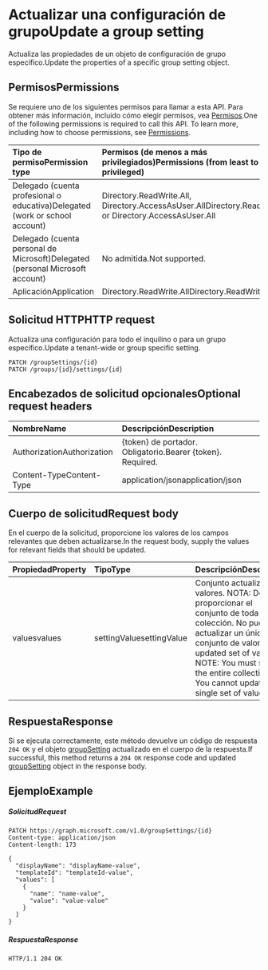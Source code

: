 # <a name="update-a-group-setting"></a><span data-ttu-id="07a48-101">Actualizar una configuración de grupo</span><span class="sxs-lookup"><span data-stu-id="07a48-101">Update a group setting</span></span>

<span data-ttu-id="07a48-102">Actualiza las propiedades de un objeto de configuración de grupo específico.</span><span class="sxs-lookup"><span data-stu-id="07a48-102">Update the properties of a specific group setting object.</span></span>

## <a name="permissions"></a><span data-ttu-id="07a48-103">Permisos</span><span class="sxs-lookup"><span data-stu-id="07a48-103">Permissions</span></span>

<span data-ttu-id="07a48-p101">Se requiere uno de los siguientes permisos para llamar a esta API. Para obtener más información, incluido cómo elegir permisos, vea [Permisos](../../../concepts/permissions_reference.md).</span><span class="sxs-lookup"><span data-stu-id="07a48-p101">One of the following permissions is required to call this API. To learn more, including how to choose permissions, see [Permissions](../../../concepts/permissions_reference.md).</span></span>


|<span data-ttu-id="07a48-106">Tipo de permiso</span><span class="sxs-lookup"><span data-stu-id="07a48-106">Permission type</span></span>      | <span data-ttu-id="07a48-107">Permisos (de menos a más privilegiados)</span><span class="sxs-lookup"><span data-stu-id="07a48-107">Permissions (from least to most privileged)</span></span>              |
|:--------------------|:---------------------------------------------------------|
|<span data-ttu-id="07a48-108">Delegado (cuenta profesional o educativa)</span><span class="sxs-lookup"><span data-stu-id="07a48-108">Delegated (work or school account)</span></span> | <span data-ttu-id="07a48-109">Directory.ReadWrite.All, Directory.AccessAsUser.All</span><span class="sxs-lookup"><span data-stu-id="07a48-109">Directory.ReadWrite.All or Directory.AccessAsUser.All</span></span>    |
|<span data-ttu-id="07a48-110">Delegado (cuenta personal de Microsoft)</span><span class="sxs-lookup"><span data-stu-id="07a48-110">Delegated (personal Microsoft account)</span></span> | <span data-ttu-id="07a48-111">No admitida.</span><span class="sxs-lookup"><span data-stu-id="07a48-111">Not supported.</span></span>    |
|<span data-ttu-id="07a48-112">Aplicación</span><span class="sxs-lookup"><span data-stu-id="07a48-112">Application</span></span> | <span data-ttu-id="07a48-113">Directory.ReadWrite.All</span><span class="sxs-lookup"><span data-stu-id="07a48-113">Directory.ReadWrite.All</span></span> |

## <a name="http-request"></a><span data-ttu-id="07a48-114">Solicitud HTTP</span><span class="sxs-lookup"><span data-stu-id="07a48-114">HTTP request</span></span>
<!-- { "blockType": "ignored" } -->

<span data-ttu-id="07a48-115">Actualiza una configuración para todo el inquilino o para un grupo específico.</span><span class="sxs-lookup"><span data-stu-id="07a48-115">Update a tenant-wide or group specific setting.</span></span>

```http
PATCH /groupSettings/{id}
PATCH /groups/{id}/settings/{id}
```
## <a name="optional-request-headers"></a><span data-ttu-id="07a48-116">Encabezados de solicitud opcionales</span><span class="sxs-lookup"><span data-stu-id="07a48-116">Optional request headers</span></span>
| <span data-ttu-id="07a48-117">Nombre</span><span class="sxs-lookup"><span data-stu-id="07a48-117">Name</span></span> | <span data-ttu-id="07a48-118">Descripción</span><span class="sxs-lookup"><span data-stu-id="07a48-118">Description</span></span> |
|:-----------|:-----------|
| <span data-ttu-id="07a48-119">Authorization</span><span class="sxs-lookup"><span data-stu-id="07a48-119">Authorization</span></span>  | <span data-ttu-id="07a48-p102">{token} de portador. Obligatorio.</span><span class="sxs-lookup"><span data-stu-id="07a48-p102">Bearer {token}. Required.</span></span> |
| <span data-ttu-id="07a48-122">Content-Type</span><span class="sxs-lookup"><span data-stu-id="07a48-122">Content-Type</span></span>  | <span data-ttu-id="07a48-123">application/json</span><span class="sxs-lookup"><span data-stu-id="07a48-123">application/json</span></span>  |

## <a name="request-body"></a><span data-ttu-id="07a48-124">Cuerpo de solicitud</span><span class="sxs-lookup"><span data-stu-id="07a48-124">Request body</span></span>
<span data-ttu-id="07a48-125">En el cuerpo de la solicitud, proporcione los valores de los campos relevantes que deben actualizarse.</span><span class="sxs-lookup"><span data-stu-id="07a48-125">In the request body, supply the values for relevant fields that should be updated.</span></span> 

| <span data-ttu-id="07a48-126">Propiedad</span><span class="sxs-lookup"><span data-stu-id="07a48-126">Property</span></span> | <span data-ttu-id="07a48-127">Tipo</span><span class="sxs-lookup"><span data-stu-id="07a48-127">Type</span></span> | <span data-ttu-id="07a48-128">Descripción</span><span class="sxs-lookup"><span data-stu-id="07a48-128">Description</span></span> |
|:---------------|:--------|:----------|
| <span data-ttu-id="07a48-129">values</span><span class="sxs-lookup"><span data-stu-id="07a48-129">values</span></span> | <span data-ttu-id="07a48-130">settingValue</span><span class="sxs-lookup"><span data-stu-id="07a48-130">settingValue</span></span> | <span data-ttu-id="07a48-p103">Conjunto actualizado de valores.  NOTA: Debe proporcionar el conjunto de toda la colección. No puede actualizar un único conjunto de valores.</span><span class="sxs-lookup"><span data-stu-id="07a48-p103">The updated set of values.  NOTE: You must supply the entire collection set. You cannot update a single set of values.</span></span> |

## <a name="response"></a><span data-ttu-id="07a48-134">Respuesta</span><span class="sxs-lookup"><span data-stu-id="07a48-134">Response</span></span>

<span data-ttu-id="07a48-135">Si se ejecuta correctamente, este método devuelve un código de respuesta `204 OK` y el objeto [groupSetting](../resources/groupsetting.md) actualizado en el cuerpo de la respuesta.</span><span class="sxs-lookup"><span data-stu-id="07a48-135">If successful, this method returns a `204 OK` response code and updated [groupSetting](../resources/groupsetting.md) object in the response body.</span></span>

## <a name="example"></a><span data-ttu-id="07a48-136">Ejemplo</span><span class="sxs-lookup"><span data-stu-id="07a48-136">Example</span></span>
##### <a name="request"></a><span data-ttu-id="07a48-137">Solicitud</span><span class="sxs-lookup"><span data-stu-id="07a48-137">Request</span></span>
<!-- {
  "blockType": "request",
  "name": "update_groupsetting"
}-->
```http
PATCH https://graph.microsoft.com/v1.0/groupSettings/{id}
Content-type: application/json
Content-length: 173

{
  "displayName": "displayName-value",
  "templateId": "templateId-value",
  "values": [
    {
      "name": "name-value",
      "value": "value-value"
    }
  ]
}
```
##### <a name="response"></a><span data-ttu-id="07a48-138">Respuesta</span><span class="sxs-lookup"><span data-stu-id="07a48-138">Response</span></span>

<!-- {
  "blockType": "response",
  "truncated": true,
  "@odata.type": "microsoft.graph.groupSetting"
} -->
```http
HTTP/1.1 204 OK
```

<!-- uuid: 8fcb5dbc-d5aa-4681-8e31-b001d5168d79
2015-10-25 14:57:30 UTC -->
<!-- {
  "type": "#page.annotation",
  "description": "Update groupSetting",
  "keywords": "",
  "section": "documentation",
  "tocPath": ""
}-->
